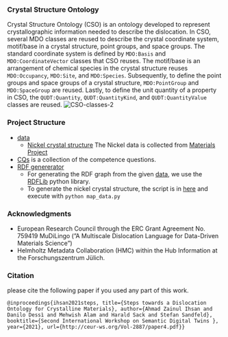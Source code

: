 ### Crystal Structure Ontology

Crystal Structure Ontology (CSO) is an ontology developed to represent crystallographic information needed to describe the dislocation. In CSO, several MDO classes are reused to describe the crystal coordinate system, motif/base in a crystal structure, point groups, and space groups. 
The standard coordinate system is defined by `MDO:Basis` and `MDO:CoordinateVector` classes that CSO reuses. 
The motif/base is an arrangement of chemical species in the crystal structure reuses `MDO:Occupancy`, `MDO:Site`, and `MDO:Species`. 
Subsequently, to define the point groups and space groups of a crystal structure, `MDO:PointGroup` and `MDO:SpaceGroup` are reused. Lastly, to define the unit quantity of a property in CSO, the `QUDT:Quantity`, `QUDT:QuantityKind`, and `QUDT:QuantityValue` classes are reused.
![CSO-classes-2](https://user-images.githubusercontent.com/71790028/165483629-0f66d3a9-cde7-4a35-a7b5-17d35429df02.png)


### Project Structure
* [data](/crystal-structure-ontology/data/)
    * [Nickel crystal structure](/crystal-structure-ontology/data/MaterialProject/Nickel/overall.ttl) 
    The Nickel data is collected from [Materials Project](https://materialsproject.org) 
* [CQs](/crystal-structure-ontology/CQs.md) is a collection of the competence questions.
* [RDF genererator](/crystal-structure-ontology/python-script/)
    * For generating the RDF graph from the given [data](/crystal-structure-ontology/data/), we use the [RDFLib](https://github.com/RDFLib/rdflib) python library.
    * To generate the nickel crystal structure, the script is in [here](/crystal-structure-ontology/python-script/) and execute with `python map_data.py`

### Acknowledgments
* European Research Council through the ERC Grant Agreement No. 759419 MuDiLingo (”A Multiscale Dislocation Language for Data-Driven Materials Science”)
* Helmholtz Metadata Collaboration (HMC) within the Hub Information at the Forschungszentrum Jülich.


### Citation 
please cite the following paper if you used any part of this work. 

`@inproceedings{ihsan2021steps,
title={Steps towards a Dislocation Ontology for Crystalline Materials},
author={Ahmad Zainul Ihsan and Danilo Dessì and Mehwish Alam and Harald Sack and Stefan Sandfeld},
booktitle={Second International Workshop on Semantic Digital Twins },
year={2021},
url={http://ceur-ws.org/Vol-2887/paper4.pdf}}`
